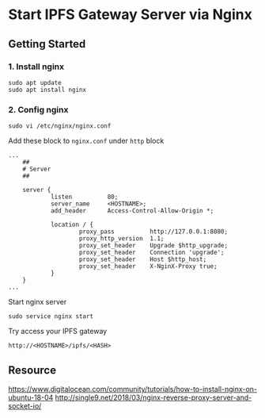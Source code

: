 # Start IPFS Gateway Server via Nginx

## Getting Started

### 1. Install nginx
```shell
sudo apt update
sudo apt install nginx
```

### 2. Config nginx
```
sudo vi /etc/nginx/nginx.conf
```

Add these block to `nginx.conf` under `http` block 
```
...
    ##
    # Server
    ##

    server {
            listen          80;
            server_name     <HOSTNAME>;
            add_header      Access-Control-Allow-Origin *;

            location / {
                    proxy_pass          http://127.0.0.1:8080;
                    proxy_http_version  1.1;
                    proxy_set_header    Upgrade $http_upgrade;
                    proxy_set_header    Connection 'upgrade';
                    proxy_set_header    Host $http_host;
                    proxy_set_header    X-NginX-Proxy true;
            }
    }
...     
```

Start nginx server
```
sudo service nginx start
```

Try access your IPFS gateway
```
http://<HOSTNAME>/ipfs/<HASH>
```

## Resource 
https://www.digitalocean.com/community/tutorials/how-to-install-nginx-on-ubuntu-18-04
http://single9.net/2018/03/nginx-reverse-proxy-server-and-socket-io/
